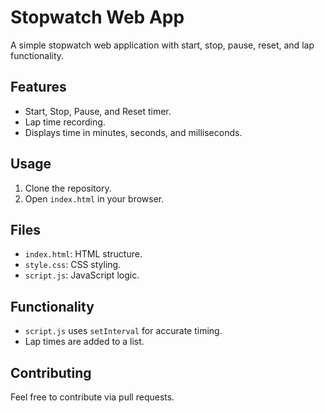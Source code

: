 # Stopwatch Web App

A simple stopwatch web application with start, stop, pause, reset, and lap functionality.

## Features

* Start, Stop, Pause, and Reset timer.
* Lap time recording.
* Displays time in minutes, seconds, and milliseconds.

## Usage

1.  Clone the repository.
2.  Open `index.html` in your browser.

## Files

* `index.html`: HTML structure.
* `style.css`: CSS styling.
* `script.js`: JavaScript logic.

## Functionality

* `script.js` uses `setInterval` for accurate timing.
* Lap times are added to a list.

## Contributing

Feel free to contribute via pull requests.
